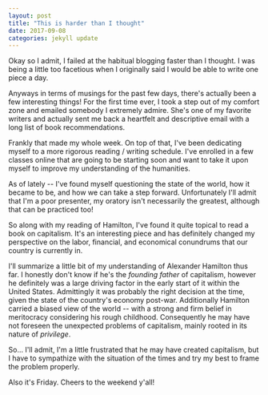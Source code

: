 ```yaml
---
layout: post
title: "This is harder than I thought"
date: 2017-09-08
categories: jekyll update
---
```


Okay so I admit, I failed at the habitual blogging faster than I thought. I was being a little too facetious when I originally said I would be able to write one piece a day.

Anyways in terms of musings for the past few days, there's actually been a few interesting things! For the first time ever, I took a step out of my comfort zone and emailed somebody I extremely admire. She's one of my favorite writers and actually sent me back a heartfelt and descriptive email with a long list of book recommendations.

Frankly that made my whole week. On top of that, I've been dedicating myself to a more rigorous reading / writing schedule. I've enrolled in a few classes online that are going to be starting soon and want to take it upon myself to improve my understanding of the humanities.

As of lately -- I've found myself questioning the state of the world, how it became to be, and how we can take a step forward. Unfortunately I'll admit that I'm a poor presenter, my oratory isn't necessarily the greatest, although that can be practiced too!

So along with my reading of Hamilton, I've found it quite topical to read a book on capitalism. It's an interesting piece and has definitely changed my perspective on the labor, financial, and economical conundrums that our country is currently in.

I'll summarize a little bit of my understanding of Alexander Hamilton thus far. I honestly don't know if he's the _founding father_ of capitalism, however he definitely was a large driving factor in the early start of it within the United States. Admittingly it was probably the right decision at the time, given the state of the country's economy post-war. Additionally Hamilton carried a biased view of the world -- with a strong and firm belief in meritocracy considering his rough childhood. Consequently he may have not foreseen the unexpected problems of capitalism, mainly rooted in its nature of *privilege*.

So... I'll admit, I'm a little frustrated that he may have created capitalism, but I have to sympathize with the situation of the times and try my best to frame the problem properly.

Also it's Friday. Cheers to the weekend y'all!
